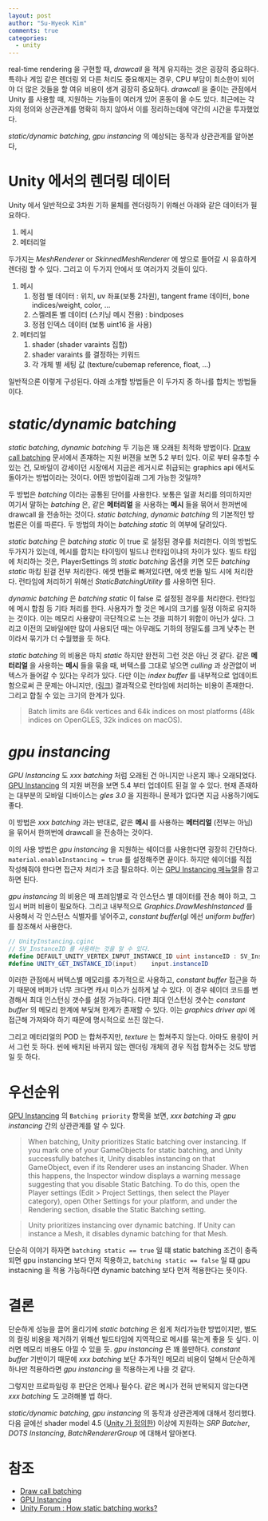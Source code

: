 ```yaml
---
layout: post
author: "Su-Hyeok Kim"
comments: true
categories:
  - unity
---
```


real-time rendering 을 구현할 때, _drawcall_  을 적게 유지하는 것은 굉장히 중요하다. 특히나 게임 같은 렌더링 외 다른 처리도 중요해지는 경우, CPU 부담이 최소한이 되어야 더 많은 것들을 할 여유 비용이 생겨 굉장히 중요하다. _drawcall_ 을 줄이는 관점에서 Unity 를 사용할 때, 지원하는 기능들이 여러개 있어 혼동이 올 수도 있다. 최근에는 각자의 정의와 상관관계를 명확히 하지 않아서 이를 정리하는데에 약간의 시간을 투자했었다.

_static/dynamic batching_, _gpu instancing_ 의 예상되는 동작과 상관관계를 알아본다,

<!-- more -->

# Unity 에서의 렌더링 데이터

Unity 에서 일반적으로 3차원 기하 물체를 렌더링하기 위해선 아래와 같은 데이터가 필요하다.

1. 메시
2. 메터리얼

두가지는 _MeshRenderer_ or _SkinnedMeshRenderer_ 에 쌍으로 들어갈 시 유효하게 렌더링 할 수 있다. 그리고 이 두가지 안에서 또 여러가지 것들이 있다.

1. 메시
   1. 정점 별 데이터 : 위치, uv 좌표(보통 2차원), tangent frame 데이터, bone indices/weight, color, ...
   2. 스켈레톤 별 데이터 (스키닝 메시 전용) : bindposes
   3. 정점 인덱스 데이터 (보통 uint16 을 사용)
2. 메터리얼
   1. shader (shader varaints 집합)
   2. shader varaints 를 결정하는 키워드
   3. 각 개체 별 세팅 값 (texture/cubemap reference, float, ...)

일반적으론 이렇게 구성된다. 아래 소개할 방법들은 이 두가지 중 하나를 합치는 방법들이다.

# _static/dynamic batching_

_static batching_, _dynamic batching_ 두 기능은 꽤 오래된 최적화 방법이다. [Draw call batching](https://docs.unity3d.com/2019.4/Documentation/Manual/DrawCallBatching.html) 문서에서 존재하는 지원 버젼을 보면 5.2 부터 있다. 이로 부터 유추할 수 있는 건, 모바일이 강세이던 시장에서 지금은 레거시로 취급되는 graphics api 에서도 돌아가는 방법이라는 것이다. 어떤 방법이길래 그게 가능한 것일까?

두 방법은 _batching_ 이라는 공통된 단어를 사용한다. 보통은 일괄 처리를 의미하지만 여기서 말하는 _batching_ 은, 같은 __메터리얼__ 을 사용하는 __메시__ 들을 묶어서 한꺼번에 drawcall 을 전송하는 것이다. _static batching_, _dynamic batching_ 의 기본적인 방법론은 이를 따른다. 두 방법의 차이는 _batching static_ 의 여부에 달려있다.

_static batching_ 은 _batching static_ 이 true 로 설정된 경우를 처리한다. 이의 방법도 두가지가 있는데, 메시를 합치는 타이밍이 빌드냐 런타임이냐의 차이가 있다. 빌드 타임에 처리하는 것은, PlayerSettings 의 _static batching_ 옵션을 키면 모든 _batching static_ 마킹 된걸 전부 처리한다. 에셋 번들로 빠져있다면, 에셋 번들 빌드 시에 처리한다. 런타임에 처리하기 위해선 _StaticBatchingUtility_ 를 사용하면 된다.

_dynamic batching_ 은 _batching static_ 이 false 로 설정된 경우를 처리한다. 런타임에 메시 합침 등 기타 처리를 한다. 사용자가 할 것은 메시의 크기를 일정 이하로 유지하는 것이다. 이는 메모리 사용량이 극단적으로 느는 것을 피하기 위함이 아닌가 싶다. 그리고 이전의 모바일에만 많이 사용되던 때는 아무래도 기하의 정밀도를 크게 낮추는 편이라서 묶기가 더 수월했을 듯 하다.

_static batching_ 의 비용은 마치 _static_ 하지만 완전히 그런 것은 아닌 것 같다. 같은 __메터리얼__ 을 사용하는 __메시__ 들을 묶을 때, 버텍스를 그대로 넣으면 _culling_ 과 상관없이 버텍스가 들어갈 수 있다는 우려가 있다. 다만 이는 _index buffer_ 를 내부적으로 업데이트 함으로써 큰 문제는 아니지만, ([링크](https://answers.unity.com/questions/593206/how-static-batching-works.html)) 결과적으로 런타임에 처리하는 비용이 존재한다. 그리고 합칠 수 있는 크기의 한계가 있다. 

> Batch limits are 64k vertices and 64k indices on most platforms (48k indices on OpenGLES, 32k indices on macOS).

# _gpu instancing_

_GPU Instancing_ 도 _xxx batching_ 처럼 오래된 건 아니지만 나온지 꽤나 오래되었다. [GPU Instancing](https://docs.unity3d.com/2019.4/Documentation/Manual/GPUInstancing.html) 의 지원 버젼을 보면 5.4 부터 업데이트 된걸 알 수 있다. 현재 존재하는 대부분의 모바일 디바이스는 _gles 3.0_ 을 지원하니 문제가 없다면 지금 사용하기에도 좋다.

이 방법은 _xxx batching_ 과는 반대로, 같은 __메시__ 를 사용하는 __메터리얼__ (전부는 아님) 을 묶어서 한꺼번에 drawcall 을 전송하는 것이다.

이의 사용 방법은 _gpu instancing_ 을 지원하는 쉐이더를 사용한다면 굉장히 간단하다. `material.enableInstancing = true` 를 설정해주면 끝이다. 하지만 쉐이더를 직접 작성해줘야 한다면 접근자 처리가 조금 필요하다. 이는 [GPU Instancing 매뉴얼](https://docs.unity3d.com/2019.4/Documentation/Manual/GPUInstancing.html)을 참고하면 된다.

_gpu instancing_ 의 비용은 매 프레임별로 각 인스턴스 별 데이터를 전송 해야 하고, 그 임시 버퍼 비용이 필요하다. 그리고 내부적으로 _Graphics.DrawMeshInstanced_ 를 사용해서 각 인스턴스 식별자를 넣어주고, _constant buffer_(gl 에선 _uniform buffer_)를 참조해서 사용한다. 

``` csharp
// UnityInstancing.cginc
// SV_InstanceID 를 사용하는 것을 알 수 있다.
#define DEFAULT_UNITY_VERTEX_INPUT_INSTANCE_ID uint instanceID : SV_InstanceID;
#define UNITY_GET_INSTANCE_ID(input)    input.instanceID
```

이러한 관점에서 버텍스별 메모리를 추가적으로 사용하고, _constant buffer_ 접근을 하기 때문에 버퍼가 너무 크다면 캐시 미스가 심하게 날 수 있다. 이 경우 쉐이더 코드를 변경해서 최대 인스턴싱 갯수를 설정 가능하다. 다만 최대 인스턴싱 갯수는 _constant buffer_ 의 메모리 한계에 부딫쳐 한계가 존재할 수 있다. 이는 _graphics driver api_ 에 접근해 가져와야 하기 때문에 명시적으로 쓰진 않는다.

그리고 메터리얼의 POD 는 합쳐주지만, _texture_ 는 합쳐주지 않는다. 아마도 용량이 커서 그런 듯 하다. 씬에 배치된 바뀌지 않는 렌더링 개체의 경우 직접 합쳐주는 것도 방법일 듯 하다.

# 우선순위

[GPU Instancing](https://docs.unity3d.com/2019.4/Documentation/Manual/GPUInstancing.html) 의 `Batching priority` 항목을 보면, _xxx batching_ 과 _gpu instancing_ 간의 상관관계를 알 수 있다.

> When batching, Unity prioritizes Static batching over instancing. If you mark one of your GameObjects for static batching, and Unity successfully batches it, Unity disables instancing on that GameObject, even if its Renderer uses an instancing Shader. When this happens, the Inspector window displays a warning message suggesting that you disable Static Batching. To do this, open the Player settings (Edit > Project Settings, then select the Player category), open Other Settings for your platform, and under the Rendering  section, disable the Static Batching setting.

> Unity prioritizes instancing over dynamic batching. If Unity can instance a Mesh, it disables dynamic batching for that Mesh.

단순히 이야기 하자면 `batching static == true` 일 떄 static batching 조건이 충족되면 gpu instancing 보다 먼저 적용하고, `batching static == false` 일 떄 gpu instacning 을 적용 가능하다면 dynamic batching 보다 먼저 적용한다는 뜻이다.

# 결론

단순하게 성능을 끌어 올리기에 _static batching_ 은 쉽게 처리가능한 방법이지만, 별도의 컬링 비용을 제거하기 위해선 빌드타임에 지역적으로 메시를 묶는게 좋을 듯 싶다. 이러면 메모리 비용도 아낄 수 있을 듯. _gpu instancing_ 은 꽤 쓸만하다. _constant buffer_ 기반이기 때문에 _xxx batching_ 보단 추가적인 메모리 비용이 덜해서 단순하게 하나만 적용하라면 _gpu instancing_ 을 적용하는게 나을 것 같다.

그렇지만 프로파일링 후 판단은 언제나 필수다. 같은 메시가 전혀 반복되지 않는다면 _xxx batching_ 도 고려해볼 법 하다.

_static/dynamic batching_, _gpu instancing_ 의 동작과 상관관계에 대해서 정리했다. 다음 글에선 shader model 4.5 ([Unity 가 정의한](https://docs.unity3d.com/Manual/SL-ShaderCompileTargets.html)) 이상에 지원하는 _SRP Batcher_, _DOTS Instancing_, _BatchRendererGroup_ 에 대해서 알아본다.

<!-- 
# DOTS Instancing & BatchRendererGroup (SRP batcher)

나온지 얼마 안됨.
현대적인 기기에서만 돌아감 (gles 3.1 이상)
메시를 합쳐서 drawcall 줄임

https://docs.unity3d.com/2022.1/Documentation/Manual/batch-renderer-group.html
https://docs.unity3d.com/2022.1/Documentation/Manual/dots-instancing-shaders.html
-->

# 참조

- [Draw call batching](https://docs.unity3d.com/2019.4/Documentation/Manual/DrawCallBatching.html)
- [GPU Instancing](https://docs.unity3d.com/2019.4/Documentation/Manual/GPUInstancing.html)
- [Unity Forum : How static batching works?](https://answers.unity.com/questions/593206/how-static-batching-works.html)
<!--
- https://docs.unity3d.com/Manual/SRPBatcher.html
- https://forum.unity.com/threads/srp-batcher-and-gpu-instancing.833362/
- https://docs.unity3d.com/2022.1/Documentation/Manual/batch-renderer-group.html
- https://docs.unity3d.com/2022.1/Documentation/Manual/dots-instancing-shaders.html
-->